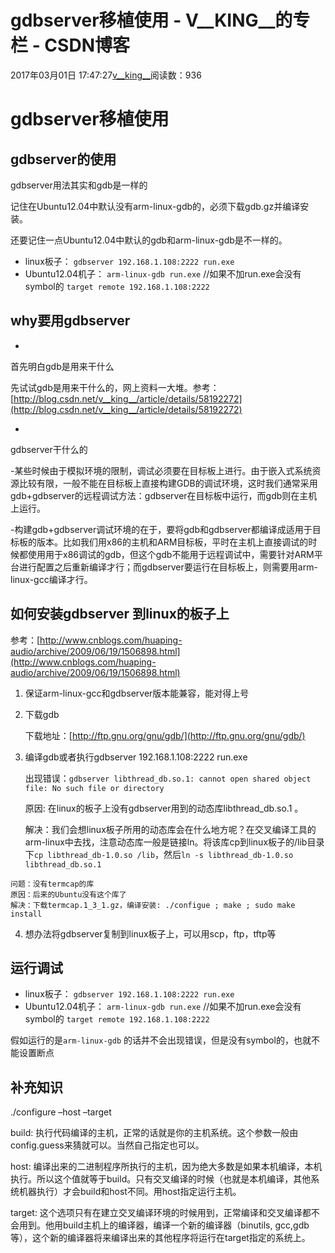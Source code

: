 # gdbserver移植使用 - V__KING__的专栏 - CSDN博客





2017年03月01日 17:47:27[v__king__](https://me.csdn.net/V__KING__)阅读数：936








# gdbserver移植使用

## gdbserver的使用

gdbserver用法其实和gdb是一样的

记住在Ubuntu12.04中默认没有arm-linux-gdb的，必须下载gdb.gz并编译安装。

还要记住一点Ubuntu12.04中默认的gdb和arm-linux-gdb是不一样的。
- linux板子： 
`gdbserver 192.168.1.108:2222 run.exe`
- Ubuntu12.04机子： 
`arm-linux-gdb run.exe`   //如果不加run.exe会没有symbol的 
`target remote 192.168.1.108:2222`
## why要用gdbserver
- 
首先明白gdb是用来干什么 

先试试gdb是用来干什么的，网上资料一大堆。参考：[http://blog.csdn.net/v__king__/article/details/58192272](http://blog.csdn.net/v__king__/article/details/58192272)

- 
gdbserver干什么的 

-某些时候由于模拟环境的限制，调试必须要在目标板上进行。由于嵌入式系统资源比较有限，一般不能在目标板上直接构建GDB的调试环境，这时我们通常采用gdb+gdbserver的远程调试方法：gdbserver在目标板中运行，而gdb则在主机上运行。 

-构建gdb+gdbserver调试环境的在于，要将gdb和gdbserver都编译成适用于目标板的版本。比如我们用x86的主机和ARM目标板，平时在主机上直接调试的时候都使用用于x86调试的gdb，但这个gdb不能用于远程调试中，需要针对ARM平台进行配置之后重新编译才行；而gdbserver要运行在目标板上，则需要用arm-linux-gcc编译才行。
## 如何安装gdbserver 到linux的板子上

参考：[http://www.cnblogs.com/huaping-audio/archive/2009/06/19/1506898.html](http://www.cnblogs.com/huaping-audio/archive/2009/06/19/1506898.html)

1. 保证arm-linux-gcc和gdbserver版本能兼容，能对得上号 

2. 下载gdb 

    下载地址：[http://ftp.gnu.org/gnu/gdb/](http://ftp.gnu.org/gnu/gdb/)

3. 编译gdb或者执行gdbserver 192.168.1.108:2222 run.exe 

    出现错误：`gdbserver libthread_db.so.1: cannot open shared object file: No such file or directory`

    原因: 在linux的板子上没有gdbserver用到的动态库libthread_db.so.1 。 

    解决：我们会想linux板子所用的动态库会在什么地方呢？在交叉编译工具的arm-linux中去找，注意动态库一般是链接ln。将该库cp到linux板子的/lib目录下`cp libthread_db-1.0.so /lib`，然后`ln -s libthread_db-1.0.so libthread_db.so.1`
```
问题：没有termcap的库
原因：后来的Ubuntu没有这个库了
解决：下载termcap.1_3_1.gz，编译安装: ./configue ; make ; sudo make install
```

4. 想办法将gdbserver复制到linux板子上，可以用scp，ftp，tftp等

## 运行调试
- linux板子： 
`gdbserver 192.168.1.108:2222 run.exe`
- Ubuntu12.04机子： 
`arm-linux-gdb run.exe`  //如果不加run.exe会没有symbol的 
`target remote 192.168.1.108:2222`

假如运行的是`arm-linux-gdb` 的话并不会出现错误，但是没有symbol的，也就不能设置断点
## 补充知识

./configure –host –target

build: 执行代码编译的主机，正常的话就是你的主机系统。这个参数一般由config.guess来猜就可以。当然自己指定也可以。 

host: 编译出来的二进制程序所执行的主机，因为绝大多数是如果本机编译，本机执行。所以这个值就等于build。只有交叉编译的时候（也就是本机编译，其他系统机器执行）才会build和host不同。用host指定运行主机。 

target: 这个选项只有在建立交叉编译环境的时候用到，正常编译和交叉编译都不会用到。他用build主机上的编译器，编译一个新的编译器（binutils, gcc,gdb等），这个新的编译器将来编译出来的其他程序将运行在target指定的系统上。








